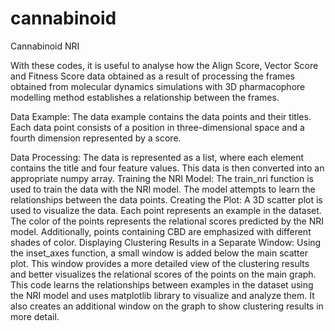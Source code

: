 # cannabinoid
Cannabinoid NRI

With these codes, it is useful to analyse how the Align Score, Vector Score and Fitness Score data obtained as a result of processing the frames obtained from molecular dynamics simulations with 3D pharmacophore modelling method establishes a relationship between the frames.

Data Example: The data example contains the data points and their titles. Each data point consists of a position in three-dimensional space and a fourth dimension represented by a score.

Data Processing: The data is represented as a list, where each element contains the title and four feature values. This data is then converted into an appropriate numpy array. Training the NRI Model: The train_nri function is used to train the data with the NRI model. The model attempts to learn the relationships between the data points. Creating the Plot: A 3D scatter plot is used to visualize the data. Each point represents an example in the dataset. The color of the points represents the relational scores predicted by the NRI model. Additionally, points containing CBD are emphasized with different shades of color. Displaying Clustering Results in a Separate Window: Using the inset_axes function, a small window is added below the main scatter plot. This window provides a more detailed view of the clustering results and better visualizes the relational scores of the points on the main graph. This code learns the relationships between examples in the dataset using the NRI model and uses matplotlib library to visualize and analyze them. It also creates an additional window on the graph to show clustering results in more detail.


